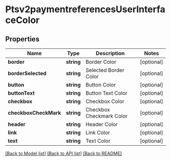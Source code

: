 # Ptsv2paymentreferencesUserInterfaceColor

## Properties
Name | Type | Description | Notes
------------ | ------------- | ------------- | -------------
**border** | **string** | Border Color | [optional] 
**borderSelected** | **string** | Selected Border Color | [optional] 
**button** | **string** | Button Color | [optional] 
**buttonText** | **string** | Button Text Color | [optional] 
**checkbox** | **string** | Checkbox Color | [optional] 
**checkboxCheckMark** | **string** | Checkbox Checkmark Color | [optional] 
**header** | **string** | Header Color | [optional] 
**link** | **string** | Link Color | [optional] 
**text** | **string** | Text Color | [optional] 

[[Back to Model list]](../README.md#documentation-for-models) [[Back to API list]](../README.md#documentation-for-api-endpoints) [[Back to README]](../README.md)


